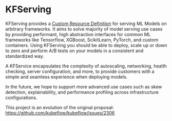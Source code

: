 # KFServing
KFServing provides a [Custom Resource Definition](https://kubernetes.io/docs/concepts/extend-kubernetes/api-extension/custom-resources/) for serving ML Models on arbitrary frameworks. It aims to solve majority of model serving use cases by providing performant, high abstraction interfaces for common ML frameworks like Tensorflow, XGBoost, ScikitLearn, PyTorch, and custom containers. Using KFServing you should be able to deploy, scale up or down to zero and perform A/B tests on your models in a consistent and standardized way.

A KFService encapsulates the complexity of autoscaling, networking, health checking, server configuration, and more, to provide customers with a simple and seamless experience when deploying models.

In the future, we hope to support more advanced use cases such as skew detection, explainability, and performance profiling across infrastructure configurations.

This project is an evolution of the original proposal: https://github.com/kubeflow/kubeflow/issues/2306
